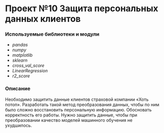 # Проект №10 Защита персональных данных клиентов

### **Используемые библиотеки и модули**
 - *pandas*
 - *numpy*
 - *matplotlib*
 - *sklearn*
 - *cross_val_score*
 - *LinearRegression*
 - *r2_score*


### **Описание**
Необходимо защитить данные клиентов страховой компании «Хоть потоп». 
Разработать такой метод преобразования данных, чтобы по ним было сложно восстановить персональную информацию. 
Обосновать корректность его работы.
Нужно защитить данные, чтобы при преобразовании качество моделей машинного обучения не ухудшилось.
